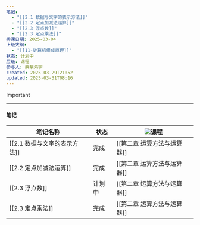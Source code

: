 ```yaml
---
笔记:
  - "[[2.1 数据与文字的表示方法]]"
  - "[[2.2 定点加减法运算]]"
  - "[[2.3 浮点数]]"
  - "[[2.3 定点乘法]]"
排课日期: 2025-03-04
上级大纲:
  - "[[11-计算机组成原理]]"
状态: 计划中
层级: 课程
参与人: 蔡蔡鸿宇
created: 2025-03-29T21:52
updated: 2025-03-31T08:16
---
```

> [!important]
> 
> ---
> 
> #### 笔记
> 
> |笔记名称|状态|![](https://www.notion.so/icons/graduate_gray.svg)课程|
> |---|---|---|
> |[[2.1 数据与文字的表示方法]]|完成|[[第二章 运算方法与运算器]]|
> |[[2.2 定点加减法运算]]|完成|[[第二章 运算方法与运算器]]|
> |[[2.3 浮点数]]|计划中|[[第二章 运算方法与运算器]]|
> |[[2.3 定点乘法]]|完成|[[第二章 运算方法与运算器]]|
> 
>   
>